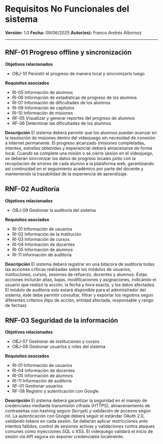 # Requisitos No Funcionales del sistema

**Versión:** 1.0
**Fecha:** 09/06/2025
**Autor(es):** Franco Andrés Albornoz

---

## RNF-01 Progreso offline y sincronización

**Objetivos relacionados**

- OBJ-10 Persistir el progreso de manera local y sincronizarlo luego

**Requisitos asociados**

- RI-05 Información de alumnos
- RI-06 Información de estadísticas de progreso de los alumnos
- RI-07 Información de dificultades de los alumnos
- RI-09 Información de capítulos
- RI-10 Información de misiones
- RF-05 Visualizar y generar reportes del progreso de alumnos
- RF-06 Determinar las dificultades de los alumnos

**Descripción**
El sistema deberá permitir que los alumnos puedan avanzar en la resolución de misiones dentro del videojuego sin necesidad de conexión a internet permanente. El progreso alcanzado (misiones completadas, intentos, estrellas obtenidas y experiencia) deberá almacenarse de forma local. Cuando se complete una misión o se cierre sesión en el videojuego, se deberán sincronizar los datos de progreso locales junto con la recopilación de errores de cada alumno a la plataforma web, garantizando así continuidad en el seguimiento académico por parte del docente y manteniendo la trazabilidad de la experiencia de aprendizaje.

## RNF-02 Auditoría

**Objetivos relacionados**

- OBJ-09 Gestionar la auditoría del sistema

**Requisitos asociados**

- RI-01 Información de usuarios
- RI-02 Información de la institución
- RI-03 Información de cursos
- RI-04 Información de docentes
- RI-05 Información de alumnos
- RI-11 Información de auditoría

**Descripción**
El sistema deberá registrar en una bitácora de auditoría todas las acciones críticas realizadas sobre los módulos de usuarios, instituciones, cursos, sesiones de refuerzo, docentes y alumnos. Estas acciones incluirán altas, bajas, modificaciones y asignaciones, indicando el usuario que realizó la acción, la fecha y hora exacta, y los datos afectados.
El módulo de auditoría solo estará disponible para el administrador del sistema, éste debe permitir consultar, filtrar y exportar los registros según diferentes criterios (tipo de acción, entidad afectada, responsable y rango de fechas).

## RNF-03 Seguridad de la información

**Objetivos relacionados**

- OBJ-07 Gestionar de instituciones y cursos
- OBJ-08 Gestionar usuarios y roles del sistema

**Requisitos asociados**

- RI-01 Información de usuarios
- RI-04 Información de docentes
- RI-05 Información de alumnos
- RI-11 Información de auditoría
- RF-01 Gestionar usuarios
- RF-08 Registro y autenticación con Google

**Descripción**
El sistema deberá garantizar la seguridad en el manejo de credenciales mediante transmisión cifrada (HTTPS), almacenamiento de contraseñas con hashing seguro (bcrypt) y validación de accesos según rol. La autenticación con Google deberá seguir el estándar OAuth 2.0, validando tokens en cada sesión. Se deberán aplicar restricciones ante intentos fallidos, control de sesiones activas y validaciones contra ataques comunes como inyecciones SQL o XSS. El videojuego validará el inicio de sesión vía API segura sin exponer credenciales localmente.
